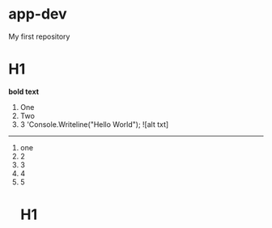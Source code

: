# app-dev
My first repository
# H1
**bold text**
1. One
2. Two
3. 3
   'Console.Writeline("Hello World");
   ![alt txt]

---
1. one
2. 2
3. 3
4. 4
5. 5
   # H1
   
